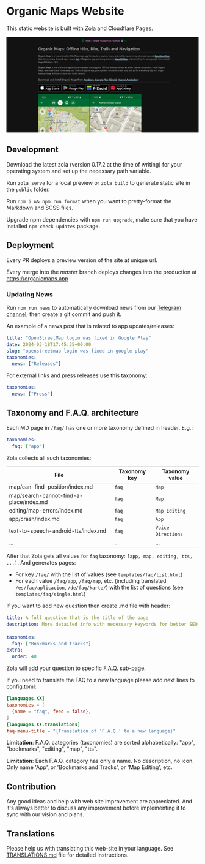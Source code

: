 # Organic Maps Website

This static website is built with [Zola](https://www.getzola.org/) and Cloudflare Pages.

![Main Website](./static/images/website-main.png)

## Development

Download the latest zola (version 0.17.2 at the time of writing) for your operating system and set up the necessary path variable.

Run `zola serve` for a local preview or `zola build` to generate static site in the `public` folder.

Run `npm i && npm run format` when you want to pretty-format the Markdown and SCSS files.

Upgrade npm dependencies with `npm run upgrade`, make sure that you have installed `npm-check-updates` package.

## Deployment

Every PR deploys a preview version of the site at unique url.

Every merge into the _master_ branch deploys changes into the production at https://organicmaps.app

### Updating News

Run `npm run news` to automatically download news from our [Telegram channel](https://t.me/OrganicMapsApp),
then create a git commit and push it.

An example of a news post that is related to app updates/releases:

```yaml
title: "OpenStreetMap login was fixed in Google Play"
date: 2024-03-18T17:45:35+00:00
slug: "openstreetmap-login-was-fixed-in-google-play"
taxonomies:
  news: ["Releases"]
```

For external links and press releases use this taxonomy:

```yaml
taxonomies:
  news: ["Press"]
```

## Taxonomy and F.A.Q. architecture

Each MD page in `/faq/` has one or more taxonomy defined in header. E.g.:

```yaml
taxonomies:
  faq: ["app"]
```

Zola collects all such taxonomies:

| File                                    | Taxonomy key | Taxonomy value     |
|-----------------------------------------| ------------ |--------------------|
| map/can-find-position/index.md          | `faq`        | `Map`              |
| map/search-cannot-find-a-place/index.md | `faq`        | `Map`              |
| editing/map-errors/index.md             | `faq`        | `Map Editing`      |
| app/crash/index.md                      | `faq`        | `App`              |
| text-to-speech-android-tts/index.md     | `faq`        | `Voice Directions` |
| ...                                     | ...          | ...                |

After that Zola gets all values for `faq` taxonomy: `[app, map, editing, tts, ...]`. And generates pages:

- For key `/faq/` with the list of values (see `templates/faq/list.html`)
- For each value `/faq/app`, `/faq/map`, etc. (including translated `/es/faq/aplicacion`, `/de/faq/karte/`) with the list of questions (see `templates/faq/single.html`)

If you want to add new question then create .md file with header:

```yaml
title: A full question that is the title of the page
description: More detailed info with necessary keywords for better SEO

taxonomies:
  faq: ["Bookmarks and tracks"]
extra:
  order: 40
```

Zola will add your question to specific F.A.Q. sub-page.

If you need to translate the FAQ to a new language please add next lines to config.toml:

```toml
[languages.XX]
taxonomies = [
  {name = "faq", feed = false},
]
[languages.XX.translations]
faq-menu-title = "{Translation of 'F.A.Q.' to a new language}"
```

**Limitation**: F.A.Q. categories (taxonomies) are sorted alphabetically: "app", "bookmarks", "editing", "map", "tts".

**Limitation**: Each F.A.Q. category has only a name. No description, no icon. Only name 'App', or 'Bookmarks and Tracks', or 'Map Editing', etc.

## Contribution

Any good ideas and help with web site improvement are appreciated. And it's always better to discuss
any improvement before implementing it to sync with our vision and plans.

## Translations

Please help us with translating this web-site in your language. See [TRANSLATIONS.md](TRANSLATIONS.md) file for detailed instructions.
